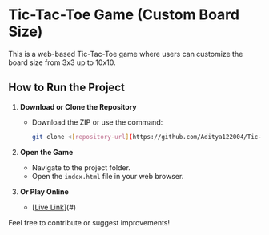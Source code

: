 # Tic-Tac-Toe Game (Custom Board Size)

This is a web-based Tic-Tac-Toe game where users can customize the board size from 3x3 up to 10x10.

## How to Run the Project

1. **Download or Clone the Repository**
   - Download the ZIP or use the command:
     ```bash
     git clone <[repository-url](https://github.com/Aditya122004/Tic-Tac-Toe)>
     ```
2. **Open the Game**
   - Navigate to the project folder.
   - Open the `index.html` file in your web browser.

3. **Or Play Online**
   - [[Live Link](https://aditya122004.github.io/Tic-Tac-Toe/)](#)


Feel free to contribute or suggest improvements!
